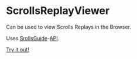 ScrollsReplayViewer
===================

Can be used to view Scrolls Replays in the Browser. 

Uses [SrollsGuide](http://scrollsguide.com)-[API](http://a.scrollsguide.com/docs/).

[Try it out!](http://mapeper.github.io/ScrollsReplayViewer/replayviewer.html)
